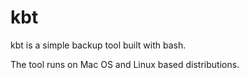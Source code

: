 # kbt

kbt is a simple backup tool built with bash.

The tool runs on Mac OS and Linux based distributions.